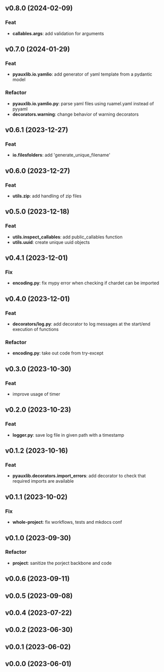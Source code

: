 ## v0.8.0 (2024-02-09)

### Feat

- **callables.args**: add validation for arguments

## v0.7.0 (2024-01-29)

### Feat

- **pyauxlib.io.yamlio**: add generator of yaml template from a pydantic model

### Refactor

- **pyauxlib.io.yamlio.py**: parse yaml files using ruamel.yaml instead of pyyaml
- **decorators.warning**: change behavior of warning decorators

## v0.6.1 (2023-12-27)

### Feat

- **io.filesfolders**: add 'generate_unique_filename'

## v0.6.0 (2023-12-27)

### Feat

- **utils.zip**: add handling of zip files

## v0.5.0 (2023-12-18)

### Feat

- **utils.inspect_callables**: add public_callables function
- **utils.uuid**: create unique uuid objects

## v0.4.1 (2023-12-01)

### Fix

- **encoding.py**: fix mypy error when checking if chardet can be imported

## v0.4.0 (2023-12-01)

### Feat

- **decorators/log.py**: add decorator to log messages at the start/end execution of functions

### Refactor

- **encoding.py**: take out code from try-except

## v0.3.0 (2023-10-30)

### Feat

- improve usage of timer

## v0.2.0 (2023-10-23)

### Feat

- **logger.py**: save log file in given path with a timestamp

## v0.1.2 (2023-10-16)

### Feat

- **pyauxlib.decorators.import_errors**: add decorator to check that required imports are available

## v0.1.1 (2023-10-02)

### Fix

- **whole-project**: fix workflows, tests and mkdocs conf

## v0.1.0 (2023-09-30)

### Refactor

- **project**: sanitize the porject backbone and code

## v0.0.6 (2023-09-11)

## v0.0.5 (2023-09-08)

## v0.0.4 (2023-07-22)

## v0.0.2 (2023-06-30)

## v0.0.1 (2023-06-02)

## v0.0.0 (2023-06-01)
